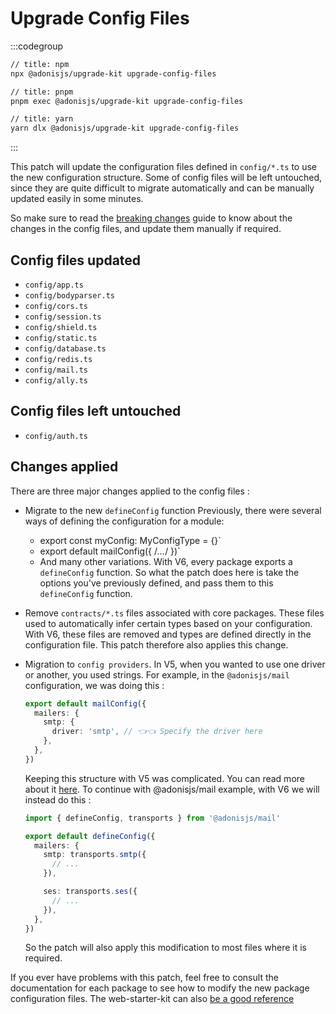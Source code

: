# Upgrade Config Files

:::codegroup

```sh
// title: npm
npx @adonisjs/upgrade-kit upgrade-config-files
```

```sh
// title: pnpm
pnpm exec @adonisjs/upgrade-kit upgrade-config-files
```

```sh
// title: yarn
yarn dlx @adonisjs/upgrade-kit upgrade-config-files
```

:::

This patch will update the configuration files defined in `config/*.ts` to use the new configuration structure. Some of config files will be left untouched, since they are quite difficult to migrate automatically and can be manually updated easily in some minutes.

So make sure to read the [breaking changes](../other/other_breaking_changes.md) guide to know about the changes in the config files, and update them manually if required.

## Config files updated

- `config/app.ts`
- `config/bodyparser.ts`
- `config/cors.ts`
- `config/session.ts`
- `config/shield.ts`
- `config/static.ts`
- `config/database.ts`
- `config/redis.ts`
- `config/mail.ts`
- `config/ally.ts`

## Config files left untouched

- `config/auth.ts`

## Changes applied

There are three major changes applied to the config files :

- Migrate to the new `defineConfig` function
  Previously, there were several ways of defining the configuration for a module:
  - export const myConfig: MyConfigType = {}`
  - export default mailConfig({ /_..._/ })`
  - And many other variations.
    With V6, every package exports a `defineConfig` function. So what the patch does here is take the options you've previously defined, and pass them to this `defineConfig` function.
- Remove `contracts/*.ts` files associated with core packages. These files used to automatically infer certain types based on your configuration. With V6, these files are removed and types are defined directly in the configuration file. This patch therefore also applies this change.
- Migration to `config providers`. In V5, when you wanted to use one driver or another, you used strings. For example, in the `@adonisjs/mail` configuration, we was doing this :

  ```ts
  export default mailConfig({
    mailers: {
      smtp: {
        driver: 'smtp', // 👈👈 Specify the driver here
      },
    },
  })
  ```

  Keeping this structure with V5 was complicated. You can read more about it [here](https://github.com/adonisjs/road-to-v6/discussions/41).
  To continue with @adonisjs/mail example, with V6 we will instead do this :

  ```ts
  import { defineConfig, transports } from '@adonisjs/mail'

  export default defineConfig({
    mailers: {
      smtp: transports.smtp({
        // ...
      }),

      ses: transports.ses({
        // ...
      }),
    },
  })
  ```

  So the patch will also apply this modification to most files where it is required.

If you ever have problems with this patch, feel free to consult the documentation for each package to see how to modify the new package configuration files. The web-starter-kit can also [be a good reference](https://github.com/adonisjs/web-starter-kit/tree/main/config)
